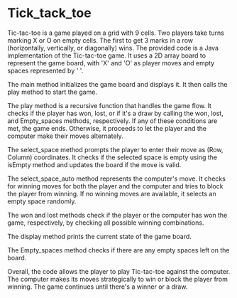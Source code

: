 # Tick_tack_toe
Tic-tac-toe is a game played on a grid with 9 cells. Two players take turns marking X or O on empty cells. The first to get 3 marks in a row (horizontally, vertically, or diagonally) wins. 
The provided code is a Java implementation of the Tic-tac-toe game. It uses a 2D array board to represent the game board, with 'X' and 'O' as player moves and empty spaces represented by ' '.

The main method initializes the game board and displays it. It then calls the play method to start the game.

The play method is a recursive function that handles the game flow. It checks if the player has won, lost, or if it's a draw by calling the won, lost, and Empty_spaces methods, respectively. If any of these conditions are met, the game ends. Otherwise, it proceeds to let the player and the computer make their moves alternately.

The select_space method prompts the player to enter their move as (Row, Column) coordinates. It checks if the selected space is empty using the isEmpty method and updates the board if the move is valid.

The select_space_auto method represents the computer's move. It checks for winning moves for both the player and the computer and tries to block the player from winning. If no winning moves are available, it selects an empty space randomly.

The won and lost methods check if the player or the computer has won the game, respectively, by checking all possible winning combinations.

The display method prints the current state of the game board.

The Empty_spaces method checks if there are any empty spaces left on the board.

Overall, the code allows the player to play Tic-tac-toe against the computer. The computer makes its moves strategically to win or block the player from winning. The game continues until there's a winner or a draw.
